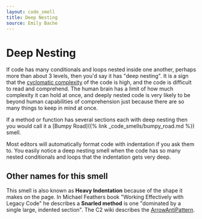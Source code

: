 ```yaml
---
layout: code_smell
title: Deep Nesting
source: Emily Bache
---
```


# Deep Nesting
If code has many conditionals and loops nested inside one another, perhaps more than about 3 levels, then you'd say it has "deep nesting". It is a sign that the [cyclomatic complexity](https://en.wikipedia.org/wiki/Cyclomatic_complexity) of the code is high, and the code is difficult to read and comprehend. The human brain has a limit of how much complexity it can hold at once, and deeply nested code is very likely to be beyond human capabilities of comprehension just because there are so many things to keep in mind at once.

If a method or function has several sections each with deep nesting then you would call it a [Bumpy Road]({% link _code_smells/bumpy_road.md %}) smell.

Most editors will automatically format code with indentation if you ask them to. You easily notice a deep nesting smell when the code has so many nested conditionals and loops that the indentation gets very deep.

## Other names for this smell

This smell is also known as **Heavy Indentation** because of the shape it makes on the page. In Michael Feathers book "Working Effectively with Legacy Code" he describes a **Snarled method** is one "dominated by a single large, indented section". The C2 wiki describes the [ArrowAntiPattern](http://wiki.c2.com/?ArrowAntiPattern).
